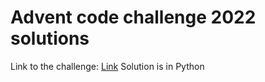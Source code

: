 # Advent code challenge 2022 solutions

Link to the challenge: [Link](https://adventofcode.com/2022)
Solution is in Python